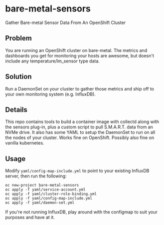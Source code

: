 # bare-metal-sensors
Gather Bare-metal Sensor Data From An OpenShift Cluster

## Problem
You are running an OpenShift cluster on bare-metal. The metrics and dashboards you get for monitoring your hosts are awesome, but doesn't include any temperature/lm_sensor type data.

## Solution
Run a DaemonSet on your cluster to gather those metrics and ship off to your own monitoring system (e.g. InfluxDB).

## Details

This repo contains tools to build a container image with collectd along with the sensors plug-in, plus a custom script to pull S.M.A.R.T. data from an NVMe drive. It also has some YAML to setup the DaemonSet to run on all the nodes of your cluster. Works fine on OpenShift. Possibly also fine on vanilla kubernetes.

## Usage

Modify `yaml/config-map-include.yml` to point to your existing InfluxDB server, then run the following:

~~~
oc new-project bare-metal-sensors
oc apply -f yaml/service-account.yml
oc apply -f yaml/cluster-role-binding.yml
oc apply -f yaml/config-map-include.yml
oc apply -f yaml/daemon-set.yml
~~~

If you're not running InfluxDB, play around with the configmap to suit your purposes and have at it.
